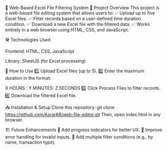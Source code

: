 📂 Web-Based Excel File Filtering System
📌 Project Overview
This project is a web-based file editing system that allows users to:
✅ Upload up to five Excel files.
✅ Filter records based on a user-defined time duration condition.
✅ Download a new Excel file with the filtered data.
✅ Works entirely in a web browser using HTML, CSS, and JavaScript.

🛠 Technologies Used

Frontend: HTML, CSS, JavaScript

Library: SheetJS (for Excel processing)

🚀 How to Use
1️⃣ Upload Excel files (up to 5).
2️⃣ Enter the maximum duration in the format:

X HOURS : Y MINUTES: Z SECONDS
3️⃣ Click Process Files to filter records.
4️⃣ Download the filtered Excel file.

📥 Installation & Setup
Clone this repository:
git clone https://github.com/AsrarAR/web-file-editor.git
Then, open index.html in any browser.

🏗 Future Enhancements
🔹 Add progress indicators for better UX.
🔹 Improve error handling for invalid inputs.
🔹 Add multiple filter conditions (e.g., by name, transaction type).

